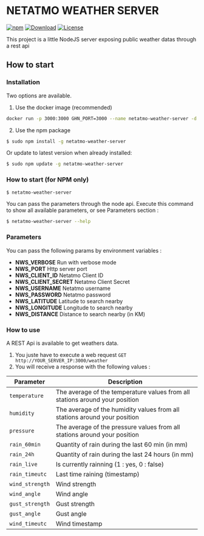 # NETATMO WEATHER SERVER

[![npm](https://img.shields.io/npm/v/netatmo-weather-server?color=blue&logo=npm)](https://www.npmjs.com/package/netatmo-weather-server)
[![Download](https://img.shields.io/npm/dw/netatmo-weather-server.svg?color=7986CB&logo=npm)](https://npmcharts.com/compare/netatmo-weather-server?minimal=true)
[![License](https://img.shields.io/npm/l/netatmo-weather-server.svg?color=ff69b4)](https://github.com/rtrompier/netatmo-weather-server/blob/main/LICENSE)


This project is a little NodeJS server exposing public weather datas through a rest api

## How to start

### Installation

Two options are available.

1. Use the docker image (recommended)

```sh
docker run -p 3000:3000 GHN_PORT=3000 --name netatmo-weather-server -d rtrompier/netatmo-weather-server:latest
```

2. Use the npm package

```sh
$ sudo npm install -g netatmo-weather-server
```
Or update to latest version when already installed:
```sh
$ sudo npm update -g netatmo-weather-server
```

### How to start (for NPM only)

```sh
$ netatmo-weather-server
```

You can pass the parameters through the node api. Execute this command to show all available parameters, or see Parameters section : 

```sh
$ netatmo-weather-server --help
```

### Parameters

You can pass the following params by environment variables : 
* **NWS_VERBOSE**        Run with verbose mode
* **NWS_PORT**           Http server port
* **NWS_CLIENT_ID**      Netatmo Client ID
* **NWS_CLIENT_SECRET**  Netatmo Client Secret
* **NWS_USERNAME**       Netatmo username
* **NWS_PASSWORD**       Netatmo password
* **NWS_LATITUDE**       Latitude to search nearby
* **NWS_LONGITUDE**      Longitude to search nearby
* **NWS_DISTANCE**       Distance to search nearby (in KM)


### How to use
A REST Api is available to get weathers data.

1. You juste have to execute a web request `GET http://YOUR_SERVER_IP:3000/weather`
1. You will receive a response with the following values :

| Parameter | Description |
| --- | --- |
| `temperature` | The average of the temperature values from all stations around your position |
| `humidity` | The average of the humidity values from all stations around your position |
| `pressure` | The average of the pressure values from all stations around your position |
| `rain_60min` | Quantity of rain during the last 60 min (in mm) |
| `rain_24h` | Quantity of rain during the last 24 hours (in mm) |
| `rain_live` | Is currently rainning (1 : yes, 0 : false) |
| `rain_timeutc` | Last time raining (timestamp) |
| `wind_strength` | Wind strength |
| `wind_angle` | Wind angle |
| `gust_strength` | Gust strength |
| `gust_angle` | Gust angle |
| `wind_timeutc` | Wind timestamp |


